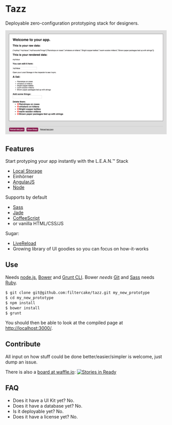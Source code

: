 # Tazz

Deployable zero-configuration prototyping stack for designers.

![](res/14-02-08.png)

## Features

Start protyping your app instantly with the L.E.A.N.™ Stack

- [Local Storage](https://en.wikipedia.org/wiki/LocalStorage#localStorage)
- Einhörner
- [AngularJS](http://angularjs.org/)
- [Node](http://nodejs.org/)

Supports by default

- [Sass](http://sass-lang.com/)
- [Jade](http://jade-lang.com/)
- [CoffeeScript](http://coffeescript.org/)
- or vanilla HTML/CSS/JS

Sugar:
- [LiveReload](http://livereload.com/)
- Growing library of UI goodies so you can focus on how-it-works

## Use

Needs [node.js](http://nodejs.org/), [Bower](http://bower.io/) and [Grunt CLI](http://gruntjs.com/getting-started#installing-the-cli). Bower *needs* [Git](http://git-scm.com/) and [Sass](http://sass-lang.com/) needs [Ruby](https://www.ruby-lang.org/en/).

    $ git clone git@github.com:filtercake/tazz.git my_new_prototype
    $ cd my_new_prototype
    $ npm install
    $ bower install
    $ grunt

You should then be able to look at the compiled page at <http://localhost:3000/>.

## Contribute

All input on how stuff could be done better/easier/simpler is welcome, just dump an issue.

There is also a [board at waffle.io](https://waffle.io/filtercake/tazz): [![Stories in Ready](https://badge.waffle.io/filtercake/tazz.png?label=ready)](https://waffle.io/filtercake/tazz)

## FAQ

- Does it have a UI Kit yet? No.
- Does it have a database yet? No.
- Is it deployable yet? No.
- Does it have a license yet? No.

